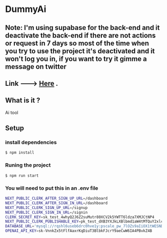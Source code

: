 # DummyAi

## Note: I'm using supabase for the back-end and it deactivate the back-end if there are not actions or request in 7 days so most of the time when you try to use the project it's deactivated and it won't log you in, if you want to try it gimme a message on twitter 

## Link ---> [Here](https://dummy-ai.vercel.app) .
## What is it ?

Ai tool

## Setup

### install dependencies

    $ npm install

### Runing the project

    $ npm run start

### You will need to put this in an .env file 

```bash 
NEXT_PUBLIC_CLERK_AFTER_SIGN_UP_URL=/dashboard
NEXT_PUBLIC_CLERK_AFTER_SIGN_IN_URL=/dashboard
NEXT_PUBLIC_CLERK_SIGN_UP_URL=/signup
NEXT_PUBLIC_CLERK_SIGN_IN_URL=/signin
CLERK_SECRET_KEY=sk_test_4whyQ2J6Z2suMutr80XCV2k5YWTT6ldza7XMJCtNP4
NEXT_PUBLIC_CLERK_PUBLISHABLE_KEY=pk_test_dXB3YXJkLXBlbmd1aW4tMTQuY2xlcmsuYWNjb3VudHMuZGV2JA
DATABASE_URL='mysql://rqshl6useb6drc0hve1y:pscale_pw_7lOZs9aIiOX1tWESND1ArINiN8oEWPH9SW6LihHQdzM@aws.connect.psdb.cloud/aiapp?sslaccept=strict'
OPENAI_API_KEY=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
```
